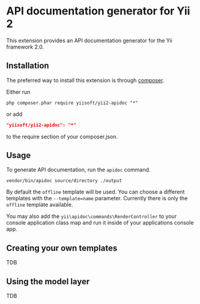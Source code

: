 API documentation generator for Yii 2
=====================================

This extension provides an API documentation generator for the Yii framework 2.0.

Installation
------------

The preferred way to install this extension is through [composer](http://getcomposer.org/download/).

Either run

```
php composer.phar require yiisoft/yii2-apidoc "*"
```

or add

```json
"yiisoft/yii2-apidoc": "*"
```

to the require section of your composer.json.

Usage
-----

To generate API documentation, run the `apidoc` command.

```
vendor/bin/apidoc source/directory ./output
```

By default the `offline` template will be used. You can choose a different templates with the `--template=name` parameter.
Currently there is only the `offline` template available.

You may also add the `yii\apidoc\commands\RenderController` to your console application class map and
run it inside of your applications console app.

Creating your own templates
---------------------------

TDB

Using the model layer
---------------------

TDB